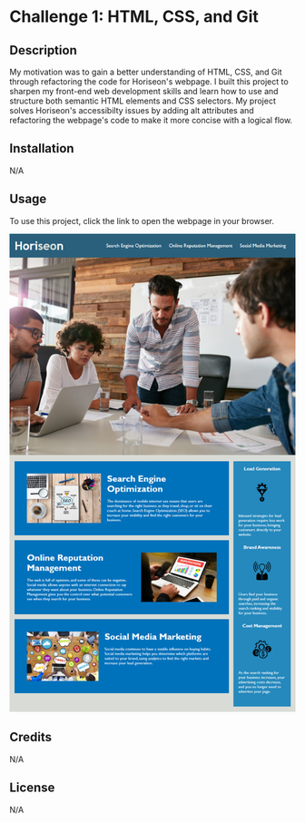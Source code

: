 # Challenge 1: HTML, CSS, and Git

## Description

My motivation was to gain a better understanding of HTML, CSS, and Git through refactoring the code for Horiseon's webpage. I built this project to sharpen my front-end web development skills and learn how to use and structure both semantic HTML elements and CSS selectors. My project solves Horiseon's accessibilty issues by adding alt attributes and refactoring the webpage's code to make it more concise with a logical flow.

## Installation

N/A

## Usage

To use this project, click the link to open the webpage in your browser.

![The Horiseon webpage includes a navigation bar, a header image, and cards with text and images at the bottom of the page.](./assets/images/01-html-css-git-homework-demo.png)

## Credits

N/A

## License

N/A